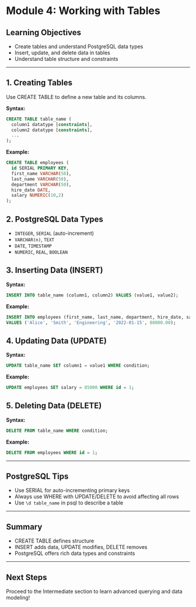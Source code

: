 # Module 4: Working with Tables

## Learning Objectives
- Create tables and understand PostgreSQL data types
- Insert, update, and delete data in tables
- Understand table structure and constraints

---

## 1. Creating Tables
Use CREATE TABLE to define a new table and its columns.

**Syntax:**
```sql
CREATE TABLE table_name (
  column1 datatype [constraints],
  column2 datatype [constraints],
  ...
);
```

**Example:**
```sql
CREATE TABLE employees (
  id SERIAL PRIMARY KEY,
  first_name VARCHAR(50),
  last_name VARCHAR(50),
  department VARCHAR(50),
  hire_date DATE,
  salary NUMERIC(10,2)
);
```

## 2. PostgreSQL Data Types
- `INTEGER`, `SERIAL` (auto-increment)
- `VARCHAR(n)`, `TEXT`
- `DATE`, `TIMESTAMP`
- `NUMERIC`, `REAL`, `BOOLEAN`

## 3. Inserting Data (INSERT)
**Syntax:**
```sql
INSERT INTO table_name (column1, column2) VALUES (value1, value2);
```
**Example:**
```sql
INSERT INTO employees (first_name, last_name, department, hire_date, salary)
VALUES ('Alice', 'Smith', 'Engineering', '2022-01-15', 80000.00);
```

## 4. Updating Data (UPDATE)
**Syntax:**
```sql
UPDATE table_name SET column1 = value1 WHERE condition;
```
**Example:**
```sql
UPDATE employees SET salary = 85000 WHERE id = 1;
```

## 5. Deleting Data (DELETE)
**Syntax:**
```sql
DELETE FROM table_name WHERE condition;
```
**Example:**
```sql
DELETE FROM employees WHERE id = 1;
```

---

## PostgreSQL Tips
- Use SERIAL for auto-incrementing primary keys
- Always use WHERE with UPDATE/DELETE to avoid affecting all rows
- Use `\d table_name` in psql to describe a table

---

## Summary
- CREATE TABLE defines structure
- INSERT adds data, UPDATE modifies, DELETE removes
- PostgreSQL offers rich data types and constraints

---

## Next Steps
Proceed to the Intermediate section to learn advanced querying and data modeling!
